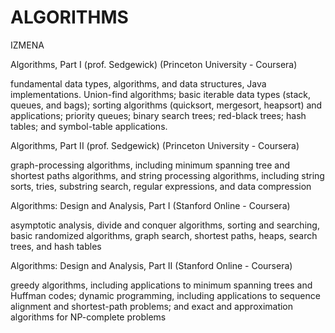 # ALGORITHMS

IZMENA

Algorithms, Part I (prof. Sedgewick)  (Princeton University - Coursera)

fundamental data types, algorithms, and data structures, Java implementations. Union-find algorithms; basic iterable data types (stack, queues, and bags); sorting algorithms (quicksort, mergesort, heapsort) and applications; priority queues; binary search trees; red-black trees; hash tables; and symbol-table applications.

Algorithms, Part II (prof. Sedgewick) (Princeton University - Coursera)

graph-processing algorithms, including minimum spanning tree and shortest paths algorithms, and string processing algorithms, including string sorts, tries, substring search, regular expressions, and data compression

Algorithms: Design and Analysis, Part I  (Stanford Online - Coursera)

asymptotic analysis, divide and conquer algorithms, sorting and searching, basic randomized algorithms, graph search, shortest paths, heaps, search trees, and hash tables

Algorithms: Design and Analysis, Part II (Stanford Online - Coursera)

greedy algorithms, including applications to minimum spanning trees and Huffman codes; dynamic programming, including applications to sequence alignment and shortest-path problems; and exact and approximation algorithms for NP-complete problems
